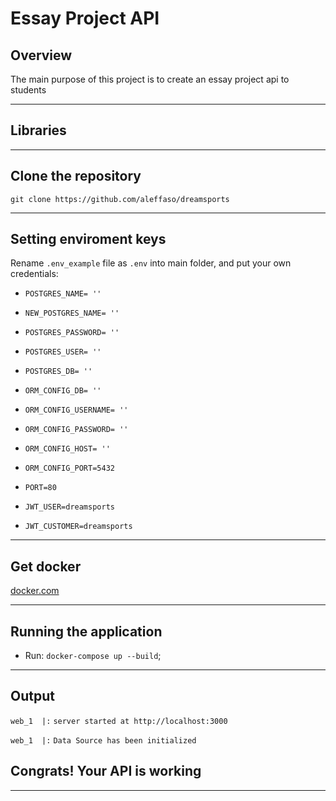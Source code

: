 # Essay Project API

## Overview

The main purpose of this project is to create an essay project api to students

<hr>

## Libraries

<hr>

## Clone the repository

`git clone https://github.com/aleffaso/dreamsports`

<hr>

## Setting enviroment keys

Rename `.env_example` file as `.env` into main folder, and put your own credentials:

- `POSTGRES_NAME= ''`
- `NEW_POSTGRES_NAME= ''`
- `POSTGRES_PASSWORD= ''`
- `POSTGRES_USER= ''`
- `POSTGRES_DB= ''`

- `ORM_CONFIG_DB= ''`
- `ORM_CONFIG_USERNAME= ''`
- `ORM_CONFIG_PASSWORD= ''`
- `ORM_CONFIG_HOST= ''`
- `ORM_CONFIG_PORT=5432`

- `PORT=80`
- `JWT_USER=dreamsports`
- `JWT_CUSTOMER=dreamsports`

<hr>

## Get docker

[docker.com](https://docs.docker.com/get-docker/)

<hr>

## Running the application

- Run: `docker-compose up --build`;

<hr>

## Output

`web_1  |:` `server started at http://localhost:3000`

`web_1  |:` `Data Source has been initialized`

## Congrats! Your API is working

<hr>
